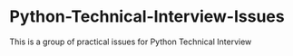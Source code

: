 # Python-Technical-Interview-Issues
This is a group of practical issues for Python Technical Interview

